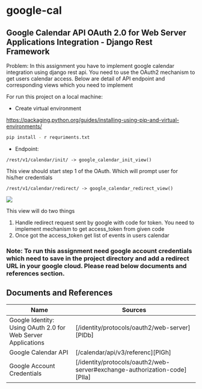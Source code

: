 # google-cal
## Google Calendar API OAuth 2.0 for Web Server Applications Integration - Django Rest Framework

Problem: In this assignment you have to implement google calendar integration using django rest api. 
You need to use the OAuth2 mechanism to get users calendar access. Below are detail of API endpoint and corresponding views which you need to implement

For run this project on a local machine: 

- Create virtual environment

https://packaging.python.org/guides/installing-using-pip-and-virtual-environments/

```sh
pip install - r requriments.txt
```

- Endpoint:
```
/rest/v1/calendar/init/ -> google_calendar_init_view()
```
This view should start step 1 of the OAuth. Which will prompt user for his/her credentials

```
/rest/v1/calendar/redirect/ -> google_calendar_redirect_view()
```
![](urls_result.png)

This view will do two things
1. Handle redirect request sent by google with code for token. You
need to implement mechanism to get access_token from given
code
2. Once got the access_token get list of events in users calendar

### Note: To run this assignment need google account credentials which need to save in the project directory and add a redirect URL in your google cloud. Please read below documents and references section.

## Documents and References

| Name | Sources |
| ------ | ------ |
| Google Identity: Using OAuth 2.0 for Web Server Applications | [/identity/protocols/oauth2/web-server][PlDb] |
| Google Calendar API | [/calendar/api/v3/referenc][PlGh] |
| Google Account Credentials| [/identity/protocols/oauth2/web-server#exchange-authorization-code][PlIa] |





